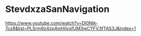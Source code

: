 # StevdxzaSanNavigation

https://www.youtube.com/watch?v=DI0NIk-7cz8&list=PLSrm9z4zp4mHilvsfUM3jeCYFV3fTAS3J&index=1
